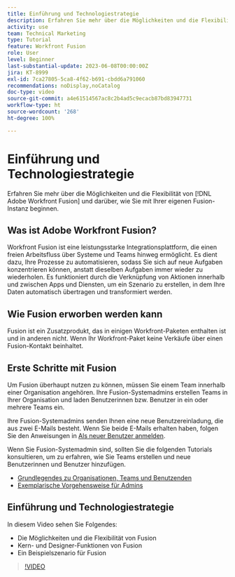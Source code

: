 ```yaml
---
title: Einführung und Technologiestrategie
description: Erfahren Sie mehr über die Möglichkeiten und die Flexibilität von [!DNL Adobe Workfront Fusion]und darüber, wie Sie mit Ihrer eigenen Fusion-Instanz beginnen.
activity: use
team: Technical Marketing
type: Tutorial
feature: Workfront Fusion
role: User
level: Beginner
last-substantial-update: 2023-06-08T00:00:00Z
jira: KT-8999
exl-id: 7ca27805-5ca8-4f62-b691-cbdd6a791060
recommendations: noDisplay,noCatalog
doc-type: video
source-git-commit: a4e61514567ac8c2b4ad5c9ecacb87bd83947731
workflow-type: ht
source-wordcount: '268'
ht-degree: 100%

---
```


# Einführung und Technologiestrategie

Erfahren Sie mehr über die Möglichkeiten und die Flexibilität von [!DNL Adobe Workfront Fusion] und darüber, wie Sie mit Ihrer eigenen Fusion-Instanz beginnen.

## Was ist Adobe Workfront Fusion?

Workfront Fusion ist eine leistungsstarke Integrationsplattform, die einen freien Arbeitsfluss über Systeme und Teams hinweg ermöglicht. Es dient dazu, Ihre Prozesse zu automatisieren, sodass Sie sich auf neue Aufgaben konzentrieren können, anstatt dieselben Aufgaben immer wieder zu wiederholen. Es funktioniert durch die Verknüpfung von Aktionen innerhalb und zwischen Apps und Diensten, um ein Szenario zu erstellen, in dem Ihre Daten automatisch übertragen und transformiert werden.

## Wie Fusion erworben werden kann

Fusion ist ein Zusatzprodukt, das in einigen Workfront-Paketen enthalten ist und in anderen nicht. Wenn Ihr Workfront-Paket keine Verkäufe über einen Fusion-Kontakt beinhaltet.

## Erste Schritte mit Fusion

Um Fusion überhaupt nutzen zu können, müssen Sie einem Team innerhalb einer Organisation angehören. Ihre Fusion-Systemadmins erstellen Teams in Ihrer Organisation und laden Benutzerinnen bzw. Benutzer in ein oder mehrere Teams ein.

Ihre Fusion-Systemadmins senden Ihnen eine neue Benutzereinladung, die aus zwei E-Mails besteht. Wenn Sie beide E-Mails erhalten haben, folgen Sie den Anweisungen in [Als neuer Benutzer anmelden](https://experienceleague.adobe.com/docs/workfront-learn/tutorials-workfront/fusion/welcome-to-workfront-fusion/log-in-as-a-new-user.html?lang=de).

Wenn Sie Fusion-Systemadmin sind, sollten Sie die folgenden Tutorials konsultieren, um zu erfahren, wie Sie Teams erstellen und neue Benutzerinnen und Benutzer hinzufügen.

* [Grundlegendes zu Organisationen, Teams und Benutzenden](https://experienceleague.adobe.com/docs/workfront-learn/tutorials-workfront/fusion/workfront-fusion-administration/understand-organizations-teams-and-users.html?lang=de)
* [Exemplarische Vorgehensweise für Admins](https://experienceleague.adobe.com/docs/workfront-learn/tutorials-workfront/fusion/workfront-fusion-administration/administration-walkthrough.html?lang=de)

## Einführung und Technologiestrategie

In diesem Video sehen Sie Folgendes:

* Die Möglichkeiten und die Flexibilität von Fusion
* Kern- und Designer-Funktionen von Fusion
* Ein Beispielszenario für Fusion

>[!VIDEO](https://video.tv.adobe.com/v/335259/?quality=12&learn=on)
